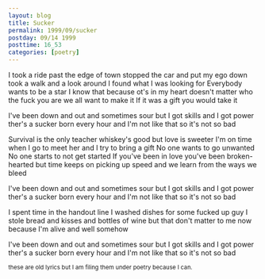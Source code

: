 ```yaml
---
layout: blog
title: Sucker
permalink: 1999/09/sucker
postday: 09/14 1999
posttime: 16_53
categories: [poetry]
---
```


I took a ride past the edge of town
stopped the car and put my ego down
took a walk and a look around
I found what I was looking for
Everybody wants to be a star
I know that because ot's in my heart
doesn't matter who the fuck you are
we all want to make it
If it was a gift you would take it

I've been down and out and sometimes sour
but I got skills and I got power
ther's a sucker born every hour 
and I'm not like that
so it's not so bad

Survival is the only teacher
whiskey's good but love is sweeter
I'm on time when I go to meet her
and I try to bring a gift
No one wants to go unwanted
No one starts to not get started
If you've been in love you've been broken-hearted
but time keeps on picking up speed
and we learn from the ways we bleed

I've been down and out and sometimes sour
but I got skills and I got power
ther's a sucker born every hour 
and I'm not like that
so it's not so bad

I spent time in the handout line
I washed dishes for some fucked up guy
I stole bread and kisses and bottles of wine
but that don't matter to me now
because I'm alive and well somehow

I've been down and out and sometimes sour
but I got skills and I got power
ther's a sucker born every hour 
and I'm not like that
so it's not so bad



<small>these are old lyrics but I am filing them under poetry because I can.</small>
